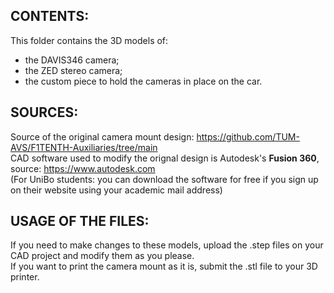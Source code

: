 ## CONTENTS:  
This folder contains the 3D models of:  
- the DAVIS346 camera;  
- the ZED stereo camera;  
- the custom piece to hold the cameras in place on the car.

## SOURCES:  
Source of the original camera mount design: https://github.com/TUM-AVS/F1TENTH-Auxiliaries/tree/main  
CAD software used to modify the orignal design is Autodesk's **Fusion 360**, source: https://www.autodesk.com  
(For UniBo students: you can download the software for free if you sign up on their website using your academic mail address)  

## USAGE OF THE FILES:  
If you need to make changes to these models, upload the .step files on your CAD project and modify them as you please.  
If you want to print the camera mount as it is, submit the .stl file to your 3D printer.  
